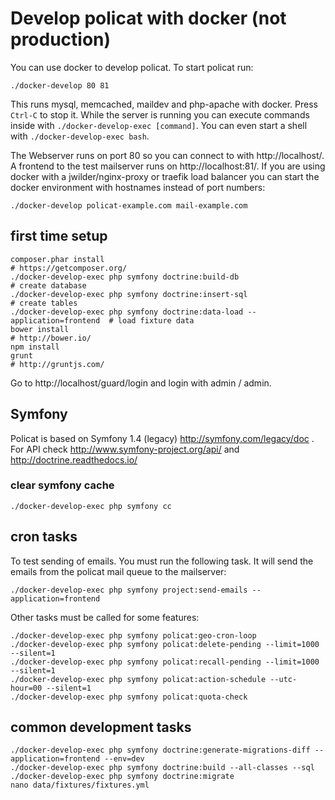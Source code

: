 # Develop policat with docker (not production)

You can use docker to develop policat. To start policat run:

    ./docker-develop 80 81

This runs mysql, memcached, maildev and php-apache with docker. Press ``Ctrl-C`` to stop it. While the server is running you can execute commands inside with ``./docker-develop-exec [command]``. You can even start a shell with ``./docker-develop-exec bash``.

The Webserver runs on port 80 so you can connect to with http://localhost/. A frontend to the test mailserver runs on http://localhost:81/.
If you are using docker with a jwilder/nginx-proxy or traefik load balancer you can start the docker environment with hostnames instead of port numbers:

    ./docker-develop policat-example.com mail-example.com

## first time setup

    composer.phar install                                                        # https://getcomposer.org/
    ./docker-develop-exec php symfony doctrine:build-db                          # create database
    ./docker-develop-exec php symfony doctrine:insert-sql                        # create tables
    ./docker-develop-exec php symfony doctrine:data-load --application=frontend  # load fixture data
    bower install                                                                # http://bower.io/
    npm install
    grunt                                                                        # http://gruntjs.com/

Go to http://localhost/guard/login and login with admin / admin.

## Symfony

Policat is based on Symfony 1.4 (legacy) http://symfony.com/legacy/doc . For API check http://www.symfony-project.org/api/ and http://doctrine.readthedocs.io/

### clear symfony cache

    ./docker-develop-exec php symfony cc

## cron tasks

To test sending of emails. You must run the following task. It will send the emails from the policat
mail queue to the mailserver:

    ./docker-develop-exec php symfony project:send-emails --application=frontend

Other tasks must be called for some features:

    ./docker-develop-exec php symfony policat:geo-cron-loop
    ./docker-develop-exec php symfony policat:delete-pending --limit=1000 --silent=1
    ./docker-develop-exec php symfony policat:recall-pending --limit=1000 --silent=1
    ./docker-develop-exec php symfony policat:action-schedule --utc-hour=00 --silent=1
    ./docker-develop-exec php symfony policat:quota-check

## common development tasks

    ./docker-develop-exec php symfony doctrine:generate-migrations-diff --application=frontend --env=dev
    ./docker-develop-exec php symfony doctrine:build --all-classes --sql
    ./docker-develop-exec php symfony doctrine:migrate
    nano data/fixtures/fixtures.yml

